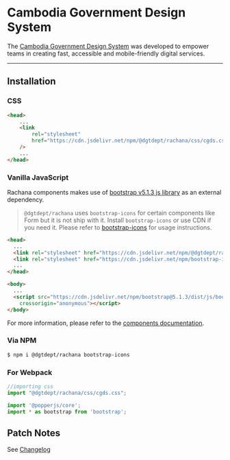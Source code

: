 # Cambodia Government Design System

The [Cambodia Government Design System](https://www.rachana.gov.kh) was developed to empower teams in creating fast, accessible and mobile-friendly digital services.


***

## Installation
### CSS

```html
<head>
    ...
    <link
        rel="stylesheet"
        href="https://cdn.jsdelivr.net/npm/@dgtdept/rachana/css/cgds.css"
    />
    ...
</head>
```

### Vanilla JavaScript

Rachana components makes use of [bootstrap v5.1.3 js library](https://getbootstrap.com/docs/5.1/getting-started/javascript/) as an external dependency.


>`@dgtdept/rachana` uses `bootstrap-icons` for certain components like Form but it is not ship with it. Install `bootstrap-icons` or use CDN if you need it. Please refer to [bootstrap-icons](bootstrap-icons) for usage instructions.

```html
<head>
  ...
  <link rel="stylesheet" href="https://cdn.jsdelivr.net/npm/@dgtdept/rachana/css/cgds.css" />
  <link rel="stylesheet" href="https://cdn.jsdelivr.net/npm/bootstrap-icons@1.9.1/font/bootstrap-icons.css">
  ...
</head>

<body>
  ...
  <script src="https://cdn.jsdelivr.net/npm/bootstrap@5.1.3/dist/js/bootstrap.bundle.min.js"
    crossorigin="anonymous"></script>
</body>
```

For more information, please refer to the [components documentation](https://www.rachana.gov.kh/components).

### Via NPM

```sh
$ npm i @dgtdept/rachana bootstrap-icons
```

### For Webpack

```js
//importing css
import "@dgtdept/rachana/css/cgds.css";

import '@popperjs/core';
import * as bootstrap from 'bootstrap';
```


## Patch Notes

See [Changelog](./CHANGELOG.md)
